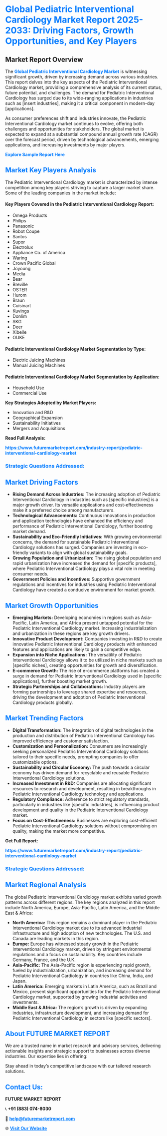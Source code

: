 <h1 style="color: #007BFF;">Global Pediatric Interventional Cardiology Market Report 2025-2033: Driving Factors, Growth Opportunities, and Key Players</h1>

<section id="overview">
<h2>Market Report Overview</h2>
<p>The <a href="https://www.futuremarketreport.com/industry-report/pediatric-interventional-cardiology-market" style="color: #007BFF; text-decoration: none;"><strong>Global Pediatric Interventional Cardiology Market</strong></a> is witnessing significant growth, driven by increasing demand across various industries. This report delves into the key aspects of the Pediatric Interventional Cardiology market, providing a comprehensive analysis of its current status, future potential, and challenges. The demand for Pediatric Interventional Cardiology has surged due to its wide-ranging applications in industries such as [insert industries], making it a critical component in modern-day [applications].</p>
<p>As consumer preferences shift and industries innovate, the Pediatric Interventional Cardiology market continues to evolve, offering both challenges and opportunities for stakeholders. The global market is expected to expand at a substantial compound annual growth rate (CAGR) over the forecast period, driven by technological advancements, emerging applications, and increasing investments by major players.</p>
</section>

<section id="overview">
<p><a href="https://www.futuremarketreport.com/request-sample/reportId=32641" style="color: #007BFF; text-decoration: none;"><strong>Explore Sample Report Here</strong></a></p>
</section>

<section id="key-players">
<h2 style="color: #007BFF;">Market Key Players Analysis</h2>
<p>The Pediatric Interventional Cardiology market is characterized by intense competition among key players striving to capture a larger market share. Some of the leading companies in the market include:</p>
<h4>Key Players Covered in the Pediatric Interventional Cardiology Report:</h4>
<ul><li>Omega Products</li><li>Philips</li><li>Panasonic</li><li>Robot Coupe</li><li>Santos</li><li>Supor</li><li>Electrolux</li><li>Appliance Co. of America</li><li>Waring</li><li>Crown Pacific Global</li><li>Joyoung</li><li>Media</li><li>Bear</li><li>Breville</li><li>OSTER</li><li>Hurom</li><li>Braun</li><li>Cuisinart</li><li>Kuvings</li><li>Donlim</li><li>SKG</li><li>Deer</li><li>Xibeile</li><li>OUKE</li></ul>
<h4>Pediatric Interventional Cardiology Market Segmentation by Type:</h4>
<ul><li>Electric Juicing Machines</li><li>Manual Juicing Machines</li></ul>

<h4>Pediatric Interventional Cardiology Market Segmentation by Application:</h4>
<ul><li>Household Use</li><li>Commercial Use</li></ul>
<p><strong>Key Strategies Adopted by Market Players:</strong></p>
<ul>
<li>Innovation and R&D</li>
<li>Geographical Expansion</li>
<li>Sustainability Initiatives</li>
<li>Mergers and Acquisitions</li>
</ul>
</section>

<section>
<p><strong>Read Full Analysis: </strong></p><a href="https://www.futuremarketreport.com/industry-report/pediatric-interventional-cardiology-market" style="color: #007BFF; text-decoration: none;"><strong>https://www.futuremarketreport.com/industry-report/pediatric-interventional-cardiology-market</strong></a>
<h3 style="color: #007BFF;">Strategic Questions Addressed:</h3>
</section>

<section id="driving-factors">
<h2 style="color: #007BFF;">Market Driving Factors</h2>
<ul>
<li><strong>Rising Demand Across Industries:</strong> The increasing adoption of Pediatric Interventional Cardiology in industries such as [specific industries] is a major growth driver. Its versatile applications and cost-effectiveness make it a preferred choice among manufacturers.</li>
<li><strong>Technological Advancements:</strong> Continuous innovations in production and application technologies have enhanced the efficiency and performance of Pediatric Interventional Cardiology, further boosting market demand.</li>
<li><strong>Sustainability and Eco-Friendly Initiatives:</strong> With growing environmental concerns, the demand for sustainable Pediatric Interventional Cardiology solutions has surged. Companies are investing in eco-friendly variants to align with global sustainability goals.</li>
<li><strong>Growing Population and Urbanization:</strong> The rising global population and rapid urbanization have increased the demand for [specific products], where Pediatric Interventional Cardiology plays a vital role in meeting consumer needs.</li>
<li><strong>Government Policies and Incentives:</strong> Supportive government regulations and incentives for industries using Pediatric Interventional Cardiology have created a conducive environment for market growth.</li>
</ul>
</section>

<section id="growth-opportunities">
<h2 style="color: #007BFF;">Market Growth Opportunities</h2>
<ul>
<li><strong>Emerging Markets:</strong> Developing economies in regions such as Asia-Pacific, Latin America, and Africa present untapped potential for the Pediatric Interventional Cardiology market. Increasing industrialization and urbanization in these regions are key growth drivers.</li>
<li><strong>Innovative Product Development:</strong> Companies investing in R&D to create innovative Pediatric Interventional Cardiology products with enhanced features and applications are likely to gain a competitive edge.</li>
<li><strong>Expansion into Niche Applications:</strong> The versatility of Pediatric Interventional Cardiology allows it to be utilized in niche markets such as [specific niches], creating opportunities for growth and diversification.</li>
<li><strong>E-commerce Growth:</strong> The rise of e-commerce platforms has created a surge in demand for Pediatric Interventional Cardiology used in [specific applications], further boosting market growth.</li>
<li><strong>Strategic Partnerships and Collaborations:</strong> Industry players are forming partnerships to leverage shared expertise and resources, driving the development and adoption of Pediatric Interventional Cardiology products globally.</li>
</ul>
</section>

<section id="trending-factors">
<h2 style="color: #007BFF;">Market Trending Factors</h2>
<ul>
<li><strong>Digital Transformation:</strong> The integration of digital technologies in the production and distribution of Pediatric Interventional Cardiology has improved efficiency and customer satisfaction.</li>
<li><strong>Customization and Personalization:</strong> Consumers are increasingly seeking personalized Pediatric Interventional Cardiology solutions tailored to their specific needs, prompting companies to offer customizable options.</li>
<li><strong>Sustainability and Circular Economy:</strong> The push towards a circular economy has driven demand for recyclable and reusable Pediatric Interventional Cardiology solutions.</li>
<li><strong>Increased Investment in R&D:</strong> Companies are allocating significant resources to research and development, resulting in breakthroughs in Pediatric Interventional Cardiology technology and applications.</li>
<li><strong>Regulatory Compliance:</strong> Adherence to strict regulatory standards, particularly in industries like [specific industries], is influencing product development and quality in the Pediatric Interventional Cardiology market.</li>
<li><strong>Focus on Cost-Effectiveness:</strong> Businesses are exploring cost-efficient Pediatric Interventional Cardiology solutions without compromising on quality, making the market more competitive.</li>
</ul>
</section>

<section>
<p><strong>Get Full Report: </strong></p><a href="https://www.futuremarketreport.com/industry-report/pediatric-interventional-cardiology-market" style="color: #007BFF; text-decoration: none;"><strong>https://www.futuremarketreport.com/industry-report/pediatric-interventional-cardiology-market</strong></a>
<h3 style="color: #007BFF;">Strategic Questions Addressed:</h3>
</section>


<section id="regional-analysis">
<h2 style="color: #007BFF;">Market Regional Analysis</h2>
<p>The global Pediatric Interventional Cardiology market exhibits varied growth patterns across different regions. The key regions analyzed in this report include North America, Europe, Asia-Pacific, Latin America, and the Middle East & Africa:</p>
<ul>
<li><strong>North America:</strong> This region remains a dominant player in the Pediatric Interventional Cardiology market due to its advanced industrial infrastructure and high adoption of new technologies. The U.S. and Canada are leading markets in this region.</li>
<li><strong>Europe:</strong> Europe has witnessed steady growth in the Pediatric Interventional Cardiology market, driven by stringent environmental regulations and a focus on sustainability. Key countries include Germany, France, and the U.K.</li>
<li><strong>Asia-Pacific:</strong> The Asia-Pacific region is experiencing rapid growth, fueled by industrialization, urbanization, and increasing demand for Pediatric Interventional Cardiology in countries like China, India, and Japan.</li>
<li><strong>Latin America:</strong> Emerging markets in Latin America, such as Brazil and Mexico, present significant opportunities for the Pediatric Interventional Cardiology market, supported by growing industrial activities and investments.</li>
<li><strong>Middle East & Africa:</strong> The region’s growth is driven by expanding industries, infrastructure development, and increasing demand for Pediatric Interventional Cardiology in sectors like [specific sectors].</li>
</ul>
</section>

<footer>
<h2 style="color: #007BFF;">About FUTURE MARKET REPORT</h2>
<p>We are a trusted name in market research and advisory services, delivering actionable insights and strategic support to businesses across diverse industries. Our expertise lies in offering:</p>

<p>Stay ahead in today’s competitive landscape with our tailored research solutions.</p>

<h2 style="color: #007BFF;">Contact Us:</h2>
<p><strong>FUTURE MARKET REPORT</strong></p>
<p>📞 <strong>+91 (883) 074-8030</strong></p>
<p>📧 <strong><a href="mailto:help@futuremarketreport.com" style="color: #007BFF;">help@futuremarketreport.com</a></strong></p>
<p>🌐 <strong><a href="https://www.futuremarketreport.com/" style="color: #007BFF;">Visit Our Website</a></strong></p>
</footer>